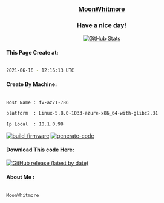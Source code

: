 

<a href="https://github.com/MoonWhitmore"><h3 align="center"><b>MoonWhitmore</b></h3></a>

<h3 align="center">Have a nice day!</h3>

<p align="center">

  <a href="https://github.com/MoonWhitmore">
    <img alt="GitHub Stats" src="https://github-readme-stats.vercel.app/api?username=MoonWhitmore&hide=issues&hide_title=true&include_all_commits=true&bg_color=30,e96443,904e95&title_color=fff&text_color=fff" />
   </a>
   
#### This Page Create at:

```bash

2021-06-16 - 12:16:13 UTC

```

#### Create By Machine:

```bash

Host Name : fv-az71-786

platform  : Linux-5.8.0-1033-azure-x86_64-with-glibc2.31

Ip Local  : 10.1.0.98

```

[![build_firmware](https://github.com/MoonWhitmore/MoonWhitmore/actions/workflows/generate_readme.yml/badge.svg)](https://github.com/MoonWhitmore/MoonWhitmore/actions/workflows/generate_readme.yml) [![generate-code](https://github.com/MoonWhitmore/Jar-Runtime-v5/actions/workflows/generate-code.yml/badge.svg)](https://github.com/MoonWhitmore/Jar-Runtime-v5/actions/workflows/generate-code.yml)

#### Download This code Here:

[![GitHub release (latest by date)](https://img.shields.io/github/v/release/MoonWhitmore/Jar-Runtime-v5?style=for-the-badge&label=Download)](https://github.com/MoonWhitmore/Jar-Runtime-v5/releases) 

</p> 

#### About Me :

```bash

MoonWhitmore

```

